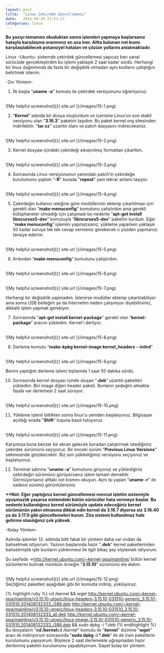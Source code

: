 ```yaml
---
layout: post
title:  "Linux Çekirdek Güncellemesi"
date:   2014-09-29 21:51:27
categories: linux
---
```

<b>Bu yazıyı tamamen okuduktan sonra işlemleri yapmaya başlarsanız hatayla karşılaşma oranınınız en aza iner. Altta bulunan not kısmı karşılaşılabilecek potansiyel hataları ve çözüm yollarını anlatmaktadır.</b>

Linux -Ubuntu- sistemde çekirdek güncellemesi yapıcaz ben sanal sürücüde gerçekleştirdim bu işlemi yaklaşık 2 saat kadar sürdü. Herhangi bir linux dağıtımında da fazla bir değişiklik olmadan aynı kodların çalıştığını belirtmek isterim.

-Zor Yöntem-

1) İlk başta "<b>uname -a</b>" komutu ile çekirdek versiyonunu öğreniyoruz.

<br>![My helpful screenshot]({{ site.url }}/images/15-1.png)<br>

2)  “<b>Kernel</b>” adında bir dosya oluşturdum ve içerisine Linux’un son stabil versiyonu olan “<b>3.16.3</b>” paketini taşıdım. Bu paket kernel.org sitesinden indirilebilir. "<b>tar.xz</b>" uzantılı olanı ve patch dasyasını indireceksiniz.

<br>![My helpful screenshot]({{ site.url }}/images/15-2.png)<br>

3) Kernel dosyası içindeki çekirdeği sıkıştırılmış formattan çıkarttım.

<br>![My helpful screenshot]({{ site.url }}/images/15-3.png)<br>

4)   Sonrasında Linux versiyonunun yanındaki patch’in  çekirdeğe kurulumunu yaptım "<b>-R</b>" burada "<b>repeat</b>" yani tekrar anlamı taşıyor.

<br>![My helpful screenshot]({{ site.url }}/images/15-4.png)<br>

5) Çekirdeğin kullanıcı isteğine göre modüllerinin eklenip çıkartılması için gerekli olan “<b>make menuconfig</b>” komutunu çalıştırdım ama gerekli kütüphaneler olmadığı için çalışmadı bu nedenle “<b>apt-get install libncurses5-dev</b>” komutuyla “<b>libncurses5-dev</b>“ paketini kurdum. Eğer “<b>make menuconfig</b>” işlemini yapmazsanız, yükleme yaparken yaklaşık 50 kadar soruya tek tek cevap vermeniz gerekecek o yüzden yapmanızı tavsiye ederim.

<br>![My helpful screenshot]({{ site.url }}/images/15-5.png)<br>

6) Ardından “<b>make menuconfig</b>” komutunu çalıştırdım.

<br>![My helpful screenshot]({{ site.url }}/images/15-6.png)<br>

<br>![My helpful screenshot]({{ site.url }}/images/15-7.png)<br>

Herhangi bir değişiklik yapmadım. İstenirse modüller eklenip çıkartılabiliyor ama sonra USB belleğim ya da Internetim neden çalışmıyor diyebilirsiniz, dikkatli işlem yapmak gerekiyor.

7) Sonrasında "<b>apt-get install kernel-package</b>" gerekli olan “<b>kernel-package</b>” aracını yükledim. Kernel'ı derliyor.

<br>![My helpful screenshot]({{ site.url }}/images/15-8.png)<br>

8) Derleme komutu “<b>make-kpkg kernel-image kernel_headers --initrd</b>”

<br>![My helpful screenshot]({{ site.url }}/images/15-9.png)<br>



Benim yaptığım derleme işlemi toplamda 1 saat 50 dakika sürdü.

10) Sonrasında  kernel dosyası içinde oluşan “<b>.deb</b>” uzantılı paketleri yükledim. Biri image diğeri header paketi. Bunların yedeğini almakta fayda var derlemesi 2 saat sürüyor.

<br>![My helpful screenshot]({{ site.url }}/images/15-10.png)<br>

11) Yükleme işlemi bittikten sonra linux'u yeniden başlatıyoruz. Bilgisayar açıldığı sırada "<b>Shift</b>" tuşuna basılı tutuyoruz.

<br>![My helpful screenshot]({{ site.url }}/images/15-11.png)<br>

Karşımıza buna benzer bir ekran gelecek buradan çalıştırmak istediğimiz çekirdek sürümünü seçiyoruz. Bir önceki sürüm "<b>Previous Linux Versions</b>" sekmesinde gözükecektir. Biz son yüklediğimiz versiyonu seçiyoruz ve başlatıyoruz.

12) Terminal satırına "<b>uname -a</b>" komutunu giriyoruz ve yüklediğiniz çekirdeğin sürümünü görüyorsanız işlem tamam demektir. Görmüyorsanız alttaki not kısmını okuyun. Aynı işi yapan "<b>uname -r</b>" ile sadece sürümü görüntülersiniz.

<b>**Not: Eğer yaptığınız kernel güncellemesi mevcut işletim sistemiyle uyuşmazlık yaşarsa sistemdeki bütün sürücüler hata vermeye başlar.  Bu nedenle kullandığınız kernel sürümüyle update edeceğiniz kernel sürümünün yakın olmasına dikkat edin kernel da 3.16.7 diyorsa siz 3.16.40 ya da 3.17.0 gibi güncellemeleri kurun. Zira sistemi kullanılmaz hale getirme olasılığınız çok yüksek.</b>

-Kolay Yöntem-

Aslında işlemler 12. adımda bitti fakat bir yöntem daha var ondan da bahsetmek istiyorum. Yazının başlarında hazır "<b>.deb</b>" kernel paketlerinden bahsetmiştik işte bunların yüklenmesi ile ilgili bikaç şey söylemek istiyorum.

Şu sayfada ->http://kernel.ubuntu.com/~kernel-ppa/mainline/ bütün kernel sürümlerini bulmak mümkün örneğin "<b>3.15.10</b>" sürümünü ele alalım.

<br>![My helpful screenshot]({{ site.url }}/images/15-12.png)<br>
Seçtiğimiz paketleri aşağıdaki gibi bir komutla indirip, yüklüyoruz.


{% highlight ruby %}
cd /kernel && wget http://kernel.ubuntu.com/~kernel-ppa/mainline/v3.15.10-utopic/linux-headers-3.15.10-031510-generic_3.15.10-031510.201408132333_i386.deb http://kernel.ubuntu.com/~kernel-ppa/mainline/v3.15.10-utopic/linux-headers-3.15.10-031510_3.15.10-031510.201408132333_all.deb http://kernel.ubuntu.com/~kernel-ppa/mainline/v3.15.10-utopic/linux-image-3.15.10-031510-generic_3.15.10-031510.201408132333_i386.deb && sudo dpkg -i *.deb
{% endhighlight %}
Bu dosyaların "<b>cd /kernel</b>cd /kernel" komutu ile "<b>kernel</b>" dizinine "<b>wget</b>" aracı ile indiriyorum sonrasında "<b>sudo dpkg -i *.deb</b>" ile de inen paketlerin kurulumunu yapıyorum. Böylece 2 saat derlemekle uğraşmadan hazır derlenmiş paketin kurulumunu yapabiliyorum. Gayet kolay bir yöntem.